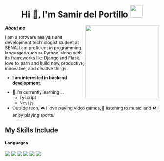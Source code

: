 <h1 align="center">Hi 👋, I'm Samir del Portillo <img height="40" src="https://emoji.gg/assets/emoji/7333-parrotdance.gif"></h1>

<img align= "right" width= "240" src= "https://pa1.narvii.com/6580/8098c6e9207376889eeb0532d9f5a0723c4d73f5_hq.gif"/>

***About me***

I am a software analysis and development technologist student at SENA.
I am proficient in programming languages such as Python, along with its frameworks like Django and Flask.
I love to learn and build new, productive, innovative, and creative things.
* **I am interested in backend development.**
- 🌱 I’m currently learning ...
  - Tyscript
  - Nest js
- Outside tech, 🎮 I love playing video games, 🎵 listening to music, and ⚽ I enjoy playing sports.

## My Skills Include

<h4> Languages </h4>
<span> 
  <img src="https://img.shields.io/badge/python-3670A0?style=for-the-badge&logo=python&logoColor=ffdd54">
  <img src="https://img.shields.io/badge/flask-%23000.svg?style=for-the-badge&logo=flask&logoColor=white">
  <img src="https://img.shields.io/badge/django-%23092E20.svg?style=for-the-badge&logo=django&logoColor=white">
  <img src="https://img.shields.io/badge/mysql-4479A1.svg?style=for-the-badge&logo=mysql&logoColor=white">
  <img src="https://img.shields.io/badge/Git-F05032?style=for-the-badge&logo=git&logoColor=white">
  <img src="https://img.shields.io/badge/Xampp-F37623?style=for-the-badge&logo=xampp&logoColor=white">

	
</span>

